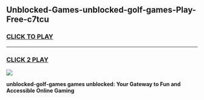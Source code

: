 
## Unblocked-Games-unblocked-golf-games-Play-Free-c7tcu
<h3>
<a href="https://premium76.site?title=unblocked-golf-games&ref=18A1">CLICK TO PLAY</a></h3>
<hr>

<h3>
<a href="https://premium76.site?title=unblocked-golf-games&ref=18A1">CLICK 2 PLAY</a>
  
</h3>

<a href="https://premium76.site?title=unblocked-golf-games&ref=18A1"><img src="https://clearcache.store/games.png"></a>


**unblocked-golf-games games unblocked: Your Gateway to Fun and Accessible Online Gaming**
